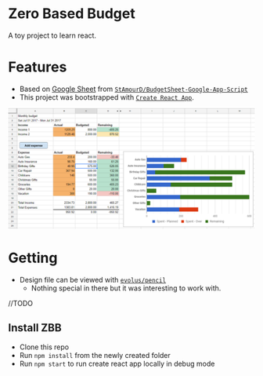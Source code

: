 # Zero Based Budget
A toy project to learn react.

# Features
 - Based on [Google Sheet](https://drive.google.com/open?id=180U2w59CrWu-zsyfjhfRDwYmiKDfZNKwgTrhOnoEQBw) from [`StAmourD/BudgetSheet-Google-App-Script`](https://github.com/StAmourD/BudgetSheet-Google-App-Script)
 - This project was bootstrapped with [`Create React App`](https://github.com/facebookincubator/create-react-app).


 ![](readme/screenshot.png)

# Getting
  - Design file can be viewed with [`evolus/pencil`](https://github.com/evolus/pencil)
    - Nothing special in there but it was interesting to work with.

//TODO

## Install ZBB
 - Clone this repo
 - Run `npm install` from the newly created folder
 - Run `npm start` to run create react app locally in debug mode
